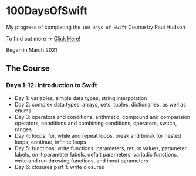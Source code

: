 # 100DaysOfSwift

My progress of completing the `100 Days of Swift` Course by Paul Hudson

To find out more -> [Click Here!](https://www.hackingwithswift.com/100)

Began in March 2021

## The Course

### Days 1-12: Introduction to Swift

* Day 1: variables, simple data types, string interpolation
* Day 2: complex data types: arrays, sets, tuples, dictionaries, as well as enums
* Day 3: operators and conditions: arithmetic, compound and comparision operators, conditions and combining conditions, operators, switch, ranges
* Day 4: loops: for, while and repeat loops, break and break for nested loops, continue, infinite loops
* Day 5: functions: write functions, parameters, return values, parameter labels, omit parameter labels, defalt parameters, variadic functions, write and run throwing functions, and inout parameters
* Day 6: closures part 1: write closures
